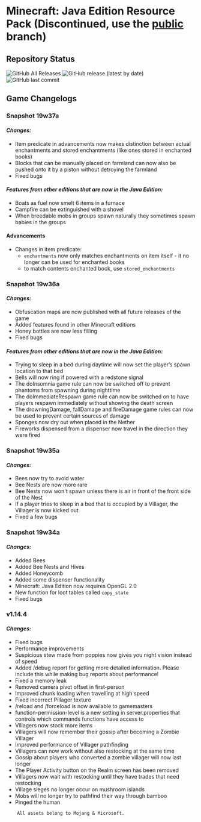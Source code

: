 # Minecraft: Java Edition Resource Pack (Discontinued, use the [public](https://github.com/ZtechNetwork/MCJVanillaResourcePack/tree/master) branch)
## Repository Status
![GitHub All Releases](https://img.shields.io/github/downloads/ZtechNetwork/MCJVanillaResourcePack/total) ![GitHub release (latest by date)](https://img.shields.io/github/v/release/ZtechNetwork/MCJVanillaResourcePack?include_prereleases) ![GitHub last commit](https://img.shields.io/github/last-commit/ZtechNetwork/MCJVanillaResourcePack/snapshot)

## Game Changelogs
### Snapshot 19w37a
#### *Changes:*
- Item predicate in advancements now makes distinction between actual enchantments and stored enchantments (like ones stored in enchanted books)
- Blocks that can be manually placed on farmland can now also be pushed onto it by a piston without detroying the farmland
- Fixed bugs
#### *Features from other editions that are now in the Java Edition:*
- Boats as fuel now smelt 6 items in a furnace
- Campfire can be extinguished with a shovel
- When breedable mobs in groups spawn naturally they sometimes spawn babies in the groups
#### Advancements
- Changes in item predicate:
    - `enchantments` now only matches enchantments on item itself - it no longer can be used for enchanted books
    - to match contents enchanted book, use `stored_enchantments`

### Snapshot 19w36a
#### *Changes:*
- Obfuscation maps are now published with all future releases of the game
- Added features found in other Minecraft editions
- Honey bottles are now less filling
- Fixed bugs
#### *Features from other editions that are now in the Java Edition:*
- Trying to sleep in a bed during daytime will now set the player’s spawn location to that bed
- Bells will now ring if powered with a redstone signal
- The doInsomnia game rule can now be switched off to prevent phantoms from spawning during nighttime
- The doImmediateRespawn game rule can now be switched on to have players respawn immediately without showing the death screen
- The drowningDamage, fallDamage and fireDamage game rules can now be used to prevent certain sources of damage
- Sponges now dry out when placed in the Nether
- Fireworks dispensed from a dispenser now travel in the direction they were fired

### Snapshot 19w35a
#### *Changes:*
- Bees now try to avoid water
- Bee Nests are now more rare
- Bee Nests now won't spawn unless there is air in front of the front side of the Nest
- If a player tries to sleep in a bed that is occupied by a Villager, the Villager is now kicked out
- Fixed a few bugs

### Snapshot 19w34a
#### *Changes:*
- Added Bees
- Added Bee Nests and Hives
- Added Honeycomb
- Added some dispenser functionality
- Minecraft: Java Edition now requires OpenGL 2.0
- New function for loot tables called `copy_state`
- Fixed bugs

### v1.14.4
#### *Changes:*
- Fixed bugs
- Performance improvements
- Suspicious stew made from poppies now gives you night vision instead of speed
- Added /debug report for getting more detailed information. Please include this while making bug reports about performance!
- Fixed a memory leak
- Removed camera pivot offset in first-person
- Improved chunk loading when travelling at high speed
- Fixed incorrect Pillager texture
- /reload and /forceload is now available to gamemasters
- function-permission-level is a new setting in server.properties that controls which commands functions have access to
- Villagers now stock more items
- Villagers will now remember their gossip after becoming a Zombie Villager 
- Improved performance of Villager pathfinding
- Villagers can now work without also restocking at the same time
- Gossip about players who converted a zombie villager will now last longer
- The Player Activity button on the Realm screen has been removed
- Villagers now wait with restocking until they have trades that need restocking
- Village sieges no longer occur on mushroom islands
- Mobs will no longer try to pathfind their way through bamboo
- Pinged the human

```
    All assets belong to Mojang & Microsoft.
```